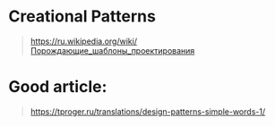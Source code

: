 # Creational Patterns
> https://ru.wikipedia.org/wiki/Порождающие_шаблоны_проектирования

# Good article: 
> https://tproger.ru/translations/design-patterns-simple-words-1/
